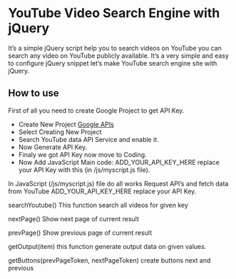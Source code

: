 YouTube Video Search Engine with jQuery
================
It’s a simple jQuery script help you to search videos on YouTube you can search any video on YouTube publicly available. It’s a very simple and easy to configure jQuery snippet let’s make YouTube search engine site with jQuery.

How to use
-----------
First of all you need to create Google Project to get API Key.
- Create New Project [Google APIs](https://accounts.google.com/signin/v2/sl/pwd?service=cloudconsole&passive=1209600&osid=1&continue=https%3A%2F%2Fconsole.developers.google.com%2F%3Fref%3Dhttps%3A%2F%2Fwww.phpgang.com%2Fcreate-youtube-video-search-engine-with-jquery_4842.html%3Fdoing_wp_cron%253D1523620763.6901540756225585937500&followup=https%3A%2F%2Fconsole.developers.google.com%2F%3Fref%3Dhttps%3A%2F%2Fwww.phpgang.com%2Fcreate-youtube-video-search-engine-with-jquery_4842.html%3Fdoing_wp_cron%253D1523620763.6901540756225585937500&flowName=GlifWebSignIn&flowEntry=ServiceLogin)
- Select Creating New Project
- Search YouTube data API Service and enable it.
- Now Generate API Key.
- Finaly we got API Key now move to Coding.
- Now Add JavaScript Main code: ADD_YOUR_API_KEY_HERE replace your API Key with this (in /js/myscript.js file).

In JavaScript (/js/myscript.js) file do all works Request API’s and fetch data from YouTube ADD_YOUR_API_KEY_HERE replace your API Key.

searchYoutube() This function search all videos for given key

nextPage() Show next page of current result

prevPage() Show previous page of current result

getOutput(item) this function generate output data on given values.

getButtons(prevPageToken, nextPageToken) create buttons next and previous
